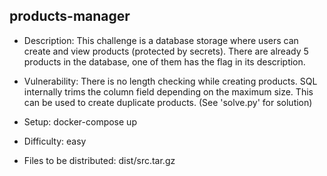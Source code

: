 ## products-manager

- Description: This challenge is a database storage where users can create and view products (protected by secrets). There are already 5 products in the database, one of them has the flag in its description.

- Vulnerability: There is no length checking while creating products. SQL internally trims the column field depending on the maximum size. This can be used to create duplicate products. (See 'solve.py' for solution)

- Setup: docker-compose up

- Difficulty: easy

- Files to be distributed: dist/src.tar.gz

